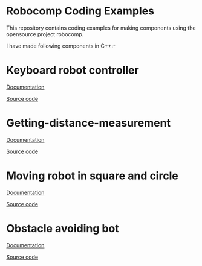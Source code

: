# Robocomp Coding Examples

This repository contains coding examples for making components using the opensource project robocomp.

I have made following components in C++:-

Keyboard robot controller 
=========================

[Documentation](https://github.com/robocomp/robocomp/blob/stable/doc/code-examples/getting-started/c%2B%2B/Keyboard-robot-controller-c%2B%2B.md)

[Source code](https://github.com/parasKumarSahu/robocomp-coding-examples/tree/master/Cpp-examples/keyboardRobotController)

Getting-distance-measurement
============================

[Documentation](https://github.com/robocomp/robocomp/blob/stable/doc/code-examples/getting-started/c%2B%2B/getting-distance-measurement%20-c%2B%2B.md)

[Source code](https://github.com/parasKumarSahu/robocomp-coding-examples/tree/master/Cpp-examples/dist)

Moving robot in square and circle
=================================

[Documentation](https://github.com/robocomp/robocomp/blob/stable/doc/code-examples/getting-started/c%2B%2B/mmoving-robot-in-square-and-circle-c%2B%2B.md)

[Source code](https://github.com/parasKumarSahu/robocomp-coding-examples/tree/master/Cpp-examples/squarecomp)

Obstacle avoiding bot
=====================

[Documentation](https://github.com/robocomp/robocomp/blob/stable/doc/code-examples/getting-started/c%2B%2B/obstacle-avoiding-bot-c%2B%2B.md)

[Source code](https://github.com/parasKumarSahu/robocomp-coding-examples/tree/master/Cpp-examples/obstacle)



